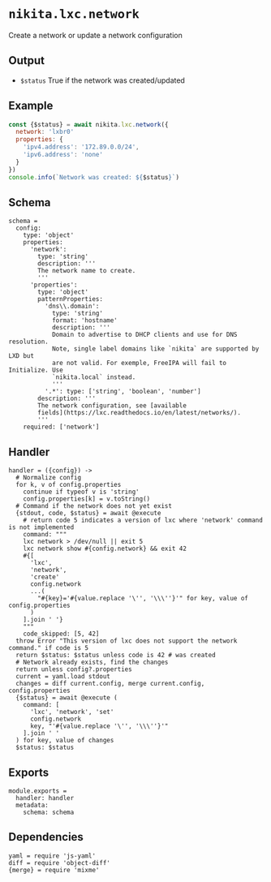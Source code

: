 
# `nikita.lxc.network`

Create a network or update a network configuration

## Output

* `$status`
  True if the network was created/updated

## Example

```js
const {$status} = await nikita.lxc.network({
  network: 'lxbr0'
  properties: {
    'ipv4.address': '172.89.0.0/24',
    'ipv6.address': 'none'
  }
})
console.info(`Network was created: ${$status}`)
```

## Schema

    schema =
      config:
        type: 'object'
        properties:
          'network':
            type: 'string'
            description: '''
            The network name to create.
            '''
          'properties':
            type: 'object'
            patternProperties:
              'dns\\.domain':
                type: 'string'
                format: 'hostname'
                description: '''
                Domain to advertise to DHCP clients and use for DNS resolution.
                Note, single label domains like `nikita` are supported by LXD but
                are not valid. For exemple, FreeIPA will fail to Initialize. Use
                `nikita.local` instead.
                '''
              '.*': type: ['string', 'boolean', 'number']
            description: '''
            The network configuration, see [available
            fields](https://lxc.readthedocs.io/en/latest/networks/).
            '''
        required: ['network']

## Handler

    handler = ({config}) ->
      # Normalize config
      for k, v of config.properties
        continue if typeof v is 'string'
        config.properties[k] = v.toString()
      # Command if the network does not yet exist
      {stdout, code, $status} = await @execute
        # return code 5 indicates a version of lxc where 'network' command is not implemented
        command: """
        lxc network > /dev/null || exit 5
        lxc network show #{config.network} && exit 42
        #{[
          'lxc',
          'network',
          'create'
          config.network
          ...(
            "#{key}='#{value.replace '\'', '\\\''}'" for key, value of config.properties
          )
        ].join ' '}
        """
        code_skipped: [5, 42]
      throw Error "This version of lxc does not support the network command." if code is 5
      return $status: $status unless code is 42 # was created
      # Network already exists, find the changes
      return unless config?.properties
      current = yaml.load stdout
      changes = diff current.config, merge current.config, config.properties
      {$status} = await @execute (
        command: [
          'lxc', 'network', 'set'
          config.network
          key, "'#{value.replace '\'', '\\\''}'"
        ].join ' '
      ) for key, value of changes
      $status: $status

## Exports

    module.exports =
      handler: handler
      metadata:
        schema: schema

## Dependencies

    yaml = require 'js-yaml'
    diff = require 'object-diff'
    {merge} = require 'mixme'
